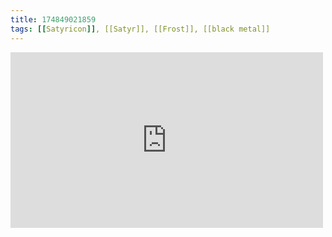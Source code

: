 ```yaml
---
title: 174849021859
tags: [[Satyricon]], [[Satyr]], [[Frost]], [[black metal]]
---
```

<iframe allow="accelerometer; autoplay; clipboard-write; encrypted-media; gyroscope; picture-in-picture" allowfullscreen="" frameborder="0" height="281" id="youtube_iframe" src="https://www.youtube.com/embed/MAYKQt93Jtc?feature=oembed&amp;enablejsapi=1&amp;origin=https://safe.txmblr.com&amp;wmode=opaque" width="500"></iframe>